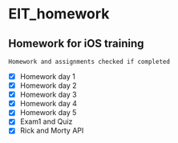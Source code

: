 # EIT_homework
## Homework for iOS training 

`Homework and assignments checked if completed`

- [x] Homework day 1
- [x] Homework day 2
- [x] Homework day 3
- [x] Homework day 4
- [x] Homework day 5
- [x] Exam1 and Quiz
- [x] Rick and Morty API
